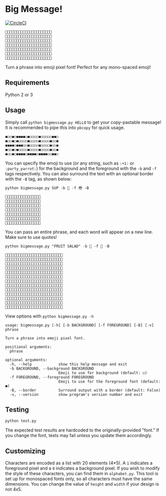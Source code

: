 # Big Message!

[![CircleCI](https://circleci.com/gh/NickLavrov/big-message/tree/master.svg?style=svg)](https://circleci.com/gh/NickLavrov/big-message/tree/master)

```
📢📢📢📢📢📢📢📢📢📢📢📢📢📢📢📢📢📢📢📢📢
📢🔔📢📢📢📢📢🔔🔔📢📢📢🔔🔔📢📢🔔📢📢🔔📢
📢🔔📢📢📢📢🔔📢📢🔔📢🔔📢📢🔔📢🔔📢🔔📢📢
📢🔔📢📢📢📢🔔📢📢🔔📢🔔📢📢🔔📢🔔🔔📢📢📢
📢🔔📢📢📢📢🔔📢📢🔔📢🔔📢📢🔔📢🔔📢🔔📢📢
📢🔔🔔🔔🔔📢📢🔔🔔📢📢📢🔔🔔📢📢🔔📢📢🔔📢
📢📢📢📢📢📢📢📢📢📢📢📢📢📢📢📢📢📢📢📢📢
```

Turn a phrase into emoji pixel font! Perfect for any mono-spaced emoji!

## Requirements

Python 2 or 3

## Usage

Simply call `python bigmessage.py HELLO` to get your copy-pastable message! It is recommended to pipe this into `pbcopy` for quick usage.
```
◼️◻️◻️◼️◻️◼️◼️◼️◼️◻️◼️◻️◻️◻️◻️◼️◻️◻️◻️◻️◻️◼️◼️◻️
◼️◻️◻️◼️◻️◼️◻️◻️◻️◻️◼️◻️◻️◻️◻️◼️◻️◻️◻️◻️◼️◻️◻️◼️
◼️◼️◼️◼️◻️◼️◼️◼️◻️◻️◼️◻️◻️◻️◻️◼️◻️◻️◻️◻️◼️◻️◻️◼️
◼️◻️◻️◼️◻️◼️◻️◻️◻️◻️◼️◻️◻️◻️◻️◼️◻️◻️◻️◻️◼️◻️◻️◼️
◼️◻️◻️◼️◻️◼️◼️◼️◼️◻️◼️◼️◼️◼️◻️◼️◼️◼️◼️◻️◻️◼️◼️◻️
```
You can specify the emoji to use (or any string, such as `:+1:` or `:party_parrot:`) for the background and the foreground with the `-b` and `-f` tags respectively. You can also surround the text with an optional border with the `-B` tag, as shown below:

`python bigmessage.py SUP -b 🍏 -f 😎 -B`
```
🍏🍏🍏🍏🍏🍏🍏🍏🍏🍏🍏🍏🍏🍏🍏🍏
🍏🍏😎😎😎🍏😎🍏🍏😎🍏😎😎😎🍏🍏
🍏😎🍏🍏🍏🍏😎🍏🍏😎🍏😎🍏🍏😎🍏
🍏🍏😎😎🍏🍏😎🍏🍏😎🍏😎😎😎🍏🍏
🍏🍏🍏🍏😎🍏😎🍏🍏😎🍏😎🍏🍏🍏🍏
🍏😎😎😎🍏🍏🍏😎😎🍏🍏😎🍏🍏🍏🍏
🍏🍏🍏🍏🍏🍏🍏🍏🍏🍏🍏🍏🍏🍏🍏🍏
```
You can pass an entire phrase, and each word will appear on a new line. Make sure to use quotes!

`python bigmessage.py "FRUIT SALAD" -b 🍉 -f 🥝 -B`
```
🍉🍉🍉🍉🍉🍉🍉🍉🍉🍉🍉🍉🍉🍉🍉🍉🍉🍉🍉🍉🍉🍉🍉🍉🍉🍉
🍉🥝🥝🥝🥝🍉🥝🥝🥝🍉🍉🥝🍉🍉🥝🍉🥝🥝🥝🥝🍉🥝🥝🥝🥝🍉
🍉🥝🍉🍉🍉🍉🥝🍉🍉🥝🍉🥝🍉🍉🥝🍉🍉🥝🍉🍉🍉🍉🥝🍉🍉🍉
🍉🥝🥝🥝🍉🍉🥝🥝🥝🍉🍉🥝🍉🍉🥝🍉🍉🥝🍉🍉🍉🍉🥝🍉🍉🍉
🍉🥝🍉🍉🍉🍉🥝🍉🥝🍉🍉🥝🍉🍉🥝🍉🍉🥝🍉🍉🍉🍉🥝🍉🍉🍉
🍉🥝🍉🍉🍉🍉🥝🍉🍉🥝🍉🍉🥝🥝🍉🍉🥝🥝🥝🥝🍉🍉🥝🍉🍉🍉
🍉🍉🍉🍉🍉🍉🍉🍉🍉🍉🍉🍉🍉🍉🍉🍉🍉🍉🍉🍉🍉🍉🍉🍉🍉🍉
🍉🍉🥝🥝🥝🍉🍉🥝🥝🍉🍉🥝🍉🍉🍉🍉🍉🥝🥝🍉🍉🥝🥝🥝🍉🍉
🍉🥝🍉🍉🍉🍉🥝🍉🍉🥝🍉🥝🍉🍉🍉🍉🥝🍉🍉🥝🍉🥝🍉🍉🥝🍉
🍉🍉🥝🥝🍉🍉🥝🥝🥝🥝🍉🥝🍉🍉🍉🍉🥝🥝🥝🥝🍉🥝🍉🍉🥝🍉
🍉🍉🍉🍉🥝🍉🥝🍉🍉🥝🍉🥝🍉🍉🍉🍉🥝🍉🍉🥝🍉🥝🍉🍉🥝🍉
🍉🥝🥝🥝🍉🍉🥝🍉🍉🥝🍉🥝🥝🥝🥝🍉🥝🍉🍉🥝🍉🥝🥝🥝🍉🍉
🍉🍉🍉🍉🍉🍉🍉🍉🍉🍉🍉🍉🍉🍉🍉🍉🍉🍉🍉🍉🍉🍉🍉🍉🍉🍉
```
View options with `python bigmessage.py -h`

```
usage: bigmessage.py [-h] [-b BACKGROUND] [-f FOREGROUND] [-B] [-v] phrase

Turn a phrase into emoji pixel font.

positional arguments:
  phrase

optional arguments:
  -h, --help            show this help message and exit
  -b BACKGROUND, --background BACKGROUND
                        Emoji to use for background (default: ◻️)
  -f FOREGROUND, --foreground FOREGROUND
                        Emoji to use for the foreground font (default: ◼️)
  -B, --border          Surround output with a border (default: False)
  -v, --version         show program's version number and exit
```

## Testing
`python test.py`

The expected test results are hardcoded to the originally-provided "font." If you change the font, tests may fail unless you update them accordingly.

## Customizing
Characters are encoded as a list with 20 elements (4*5). A `1` indicates a foreground pixel and a `0` indicates a background pixel. If you wish to modify the style of these characters, you can find them in `alphabet.py`. This tool is set up for monospaced fonts only, so all characters must have the same dimensions. You can change the value of `height` and `width` if your design is not 4x5.
